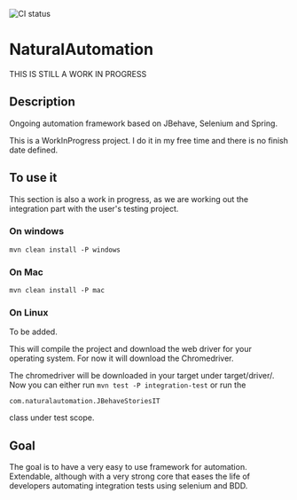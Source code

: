
![CI status](https://travis-ci.org/cbmarc/NaturalAutomation.svg?branch=develop)
# NaturalAutomation #
THIS IS STILL A WORK IN PROGRESS

## Description ##

Ongoing automation framework based on JBehave, Selenium and Spring. 

This is a WorkInProgress project. I do it in my free time and there is no finish date defined.

## To use it ##
This section is also a work in progress, as we are working out the integration part with the user's testing project.
### On windows ###
```
mvn clean install -P windows
```
### On Mac ###
```
mvn clean install -P mac
```
### On Linux ###
To be added.

This will compile the project and download the web driver for your operating system. For now it will download the Chromedriver.

The chromedriver will be downloaded in your target under target/driver/. Now you can either run ```mvn test -P integration-test``` or run the 
```
com.naturalautomation.JBehaveStoriesIT
```
class under test scope.
## Goal ##

The goal is to have a very easy to use framework for automation. Extendable, although with a very strong core that eases the life of developers automating integration tests using selenium and BDD.
